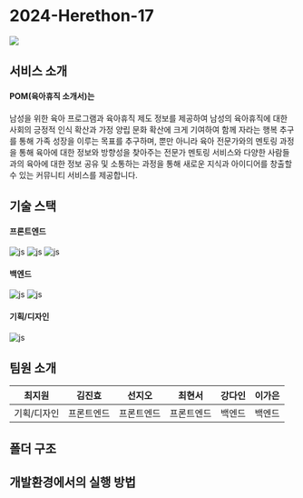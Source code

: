# 2024-Herethon-17

<img src="https://capsule-render.vercel.app/api?type=waving&color=FB8129&height=200&section=header&text=HERETHON-17&fontSize=40" />

## 서비스 소개
#### POM(육아휴직 소개서)는 

남성을 위한 육아 프로그램과 육아휴직 제도 정보를 제공하여 남성의 육아휴직에 대한 사회의 긍정적 인식 확산과 가정 양립 문화 확산에 크게 기여하여 
함께 자라는 행복 추구를 통해 가족 성장을 이루는 목표를 추구하며, 
뿐만 아니라 육아 전문가와의 멘토링 과정을 통해 
육아에 대한 정보와 방향성을 찾아주는 전문가 멘토링 서비스와 
다양한 사람들과의 육아에 대한 정보 공유 및 소통하는 과정을 통해 새로운 지식과 아이디어를 창출할 수 있는 커뮤니티 서비스를 제공합니다. 


## 기술 스택
#### 프론트엔드
![js](https://img.shields.io/badge/JavaScript-F7DF1E?style=for-the-badge&logo=JavaScript&logoColor=black)
![js](https://img.shields.io/badge/HTML-E34F26?style=for-the-badge&logo=html5&logoColor=white)
![js](https://img.shields.io/badge/CSS-1572B6?style=for-the-badge&logo=css3&logoColor=white)

#### 백엔드
![js](https://img.shields.io/badge/Python-blue?style=for-the-badge&logo=python&logoColor=white)
![js](https://img.shields.io/badge/Django-092E20?style=for-the-badge&logo=django&logoColor=white)

#### 기획/디자인
![js](https://img.shields.io/badge/Figma-F24E1E?style=for-the-badge&logo=figma&logoColor=white)

## 팀원 소개
|최지원|김진효|선지오|최현서|강다인|이가은
|:---:|:---:|:---:|:---:|:---:|:---:|
|기획/디자인|프론트엔드|프론트엔드|프론트엔드|백엔드|백엔드|


## 폴더 구조

## 개발환경에서의 실행 방법


